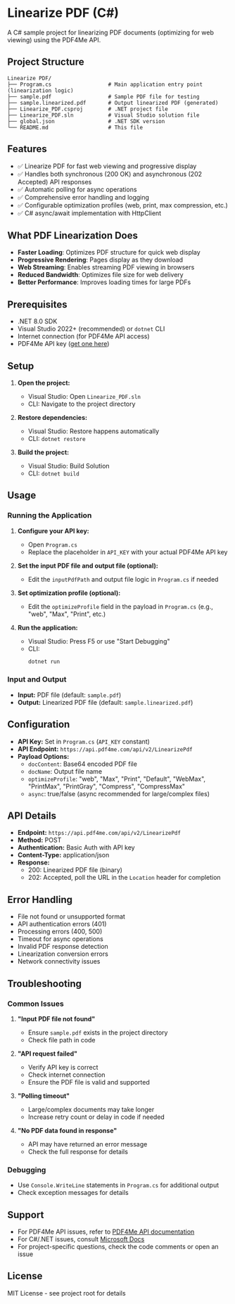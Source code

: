 # Linearize PDF (C#)

A C# sample project for linearizing PDF documents (optimizing for web viewing) using the PDF4Me API.

## Project Structure

```
Linearize PDF/
├── Program.cs                  # Main application entry point (linearization logic)
├── sample.pdf                  # Sample PDF file for testing
├── sample.linearized.pdf       # Output linearized PDF (generated)
├── Linearize_PDF.csproj        # .NET project file
├── Linearize_PDF.sln           # Visual Studio solution file
├── global.json                 # .NET SDK version
└── README.md                   # This file
```

## Features

- ✅ Linearize PDF for fast web viewing and progressive display
- ✅ Handles both synchronous (200 OK) and asynchronous (202 Accepted) API responses
- ✅ Automatic polling for async operations
- ✅ Comprehensive error handling and logging
- ✅ Configurable optimization profiles (web, print, max compression, etc.)
- ✅ C# async/await implementation with HttpClient

## What PDF Linearization Does

- **Faster Loading**: Optimizes PDF structure for quick web display
- **Progressive Rendering**: Pages display as they download
- **Web Streaming**: Enables streaming PDF viewing in browsers
- **Reduced Bandwidth**: Optimizes file size for web delivery
- **Better Performance**: Improves loading times for large PDFs

## Prerequisites

- .NET 8.0 SDK
- Visual Studio 2022+ (recommended) or `dotnet` CLI
- Internet connection (for PDF4Me API access)
- PDF4Me API key ([get one here](https://dev.pdf4me.com/dashboard/#/api-keys/))

## Setup

1. **Open the project:**
   - Visual Studio: Open `Linearize_PDF.sln`
   - CLI: Navigate to the project directory

2. **Restore dependencies:**
   - Visual Studio: Restore happens automatically
   - CLI: `dotnet restore`

3. **Build the project:**
   - Visual Studio: Build Solution
   - CLI: `dotnet build`

## Usage

### Running the Application

1. **Configure your API key:**
   - Open `Program.cs`
   - Replace the placeholder in `API_KEY` with your actual PDF4Me API key

2. **Set the input PDF file and output file (optional):**
   - Edit the `inputPdfPath` and output file logic in `Program.cs` if needed

3. **Set optimization profile (optional):**
   - Edit the `optimizeProfile` field in the payload in `Program.cs` (e.g., "web", "Max", "Print", etc.)

4. **Run the application:**
   - Visual Studio: Press F5 or use "Start Debugging"
   - CLI:
     ```bash
     dotnet run
     ```

### Input and Output

- **Input:** PDF file (default: `sample.pdf`)
- **Output:** Linearized PDF file (default: `sample.linearized.pdf`)

## Configuration

- **API Key:** Set in `Program.cs` (`API_KEY` constant)
- **API Endpoint:** `https://api.pdf4me.com/api/v2/LinearizePdf`
- **Payload Options:**
  - `docContent`: Base64 encoded PDF file
  - `docName`: Output file name
  - `optimizeProfile`: "web", "Max", "Print", "Default", "WebMax", "PrintMax", "PrintGray", "Compress", "CompressMax"
  - `async`: true/false (async recommended for large/complex files)

## API Details

- **Endpoint:** `https://api.pdf4me.com/api/v2/LinearizePdf`
- **Method:** POST
- **Authentication:** Basic Auth with API key
- **Content-Type:** application/json
- **Response:**
  - 200: Linearized PDF file (binary)
  - 202: Accepted, poll the URL in the `Location` header for completion

## Error Handling

- File not found or unsupported format
- API authentication errors (401)
- Processing errors (400, 500)
- Timeout for async operations
- Invalid PDF response detection
- Linearization conversion errors
- Network connectivity issues

## Troubleshooting

### Common Issues

1. **"Input PDF file not found"**
   - Ensure `sample.pdf` exists in the project directory
   - Check file path in code

2. **"API request failed"**
   - Verify API key is correct
   - Check internet connection
   - Ensure the PDF file is valid and supported

3. **"Polling timeout"**
   - Large/complex documents may take longer
   - Increase retry count or delay in code if needed

4. **"No PDF data found in response"**
   - API may have returned an error message
   - Check the full response for details

### Debugging

- Use `Console.WriteLine` statements in `Program.cs` for additional output
- Check exception messages for details

## Support

- For PDF4Me API issues, refer to [PDF4Me API documentation](https://developer.pdf4me.com/docs/api/)
- For C#/.NET issues, consult [Microsoft Docs](https://docs.microsoft.com/dotnet/)
- For project-specific questions, check the code comments or open an issue

## License

MIT License - see project root for details 